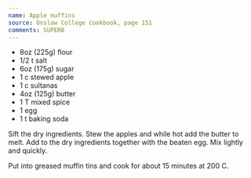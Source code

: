 ```yaml
---
name: Apple muffins
source: Onslow College Cookbook, page 151
comments: SUPERB
---
```


* 8oz (225g) flour
* 1/2 t salt
* 6oz (175g)  sugar
* 1 c stewed apple
* 1 c sultanas
* 4oz (125g) butter
* 1 T mixed spice
* 1 egg
* 1 t baking soda

Sift the dry ingredients.  Stew the apples and while hot add the butter to melt.  Add to the dry ingredients together with the beaten egg.  Mix lightly and quickly.  

Put into greased muffin tins and cook for about 15 minutes at 200 C.

